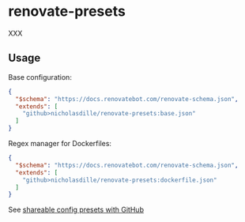# renovate-presets

XXX

## Usage

Base configuration:

```json
{
  "$schema": "https://docs.renovatebot.com/renovate-schema.json",
  "extends": [
    "github>nicholasdille/renovate-presets:base.json"
  ]
}
```

Regex manager for Dockerfiles:

```json
{
  "$schema": "https://docs.renovatebot.com/renovate-schema.json",
  "extends": [
    "github>nicholasdille/renovate-presets:dockerfile.json"
  ]
}
```

See [shareable config presets with GitHub](https://docs.renovatebot.com/config-presets/#github)
